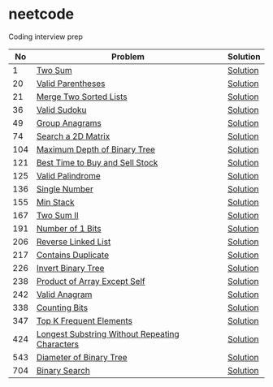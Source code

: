 # neetcode

Coding interview prep

| No | Problem | Solution |
| --- | ------ | -------- | 
| 1 | [Two Sum](https://leetcode.com/problems/two-sum/) | [Solution](https://github.com/Atrilos/neetcode/blob/master/src/main/java/com/atrilos/arrays/TwoSum.java)|
| 20 | [Valid Parentheses](https://leetcode.com/problems/valid-parentheses/) | [Solution](https://github.com/Atrilos/neetcode/blob/master/src/main/java/com/atrilos/stack/ValidParentheses.java)|
| 21 | [Merge Two Sorted Lists](https://leetcode.com/problems/merge-two-sorted-lists/) | [Solution](https://github.com/Atrilos/neetcode/blob/master/src/main/java/com/atrilos/linkedList/MergeTwoLists.java)|
| 36 | [Valid Sudoku](https://leetcode.com/problems/valid-sudoku/) | [Solution](https://github.com/Atrilos/neetcode/blob/master/src/main/java/com/atrilos/arrays/ValidSudoku.java)|
| 49 | [Group Anagrams](https://leetcode.com/problems/group-anagrams/) | [Solution](https://github.com/Atrilos/neetcode/blob/master/src/main/java/com/atrilos/arrays/GroupAnagrams.java)|
| 74 | [Search a 2D Matrix](https://leetcode.com/problems/search-a-2d-matrix/) | [Solution](https://github.com/Atrilos/neetcode/blob/master/src/main/java/com/atrilos/binarySearch/Search2D.java)|
| 104 | [Maximum Depth of Binary Tree](https://leetcode.com/problems/maximum-depth-of-binary-tree/) | [Solution](https://github.com/Atrilos/neetcode/blob/master/src/main/java/com/atrilos/trees/MaxDepth.java)|
| 121 | [Best Time to Buy and Sell Stock](https://leetcode.com/problems/best-time-to-buy-and-sell-stock/) | [Solution](https://github.com/Atrilos/neetcode/blob/master/src/main/java/com/atrilos/slidingWindow/MaxProfit.java)|
| 125 | [Valid Palindrome](https://leetcode.com/problems/valid-palindrome/) | [Solution](https://github.com/Atrilos/neetcode/blob/master/src/main/java/com/atrilos/twoPointers/ValidPalindrome.java)|
| 136 | [Single Number](https://leetcode.com/problems/single-number/) | [Solution](https://github.com/Atrilos/neetcode/blob/master/src/main/java/com/atrilos/bit/SingleNumber.java)|
| 155 | [Min Stack](https://leetcode.com/problems/min-stack/) | [Solution](https://github.com/Atrilos/neetcode/blob/master/src/main/java/com/atrilos/stack/MinStack.java)|
| 167 | [Two Sum II](https://leetcode.com/problems/two-sum-ii-input-array-is-sorted/) | [Solution](https://github.com/Atrilos/neetcode/blob/master/src/main/java/com/atrilos/twoPointers/TwoSum2.java)|
| 191 | [Number of 1 Bits](https://leetcode.com/problems/number-of-1-bits/) | [Solution](https://github.com/Atrilos/neetcode/blob/master/src/main/java/com/atrilos/bit/NumberOf1Bits.java)|
| 206 | [Reverse Linked List](https://leetcode.com/problems/reverse-linked-list/) | [Solution](https://github.com/Atrilos/neetcode/blob/master/src/main/java/com/atrilos/linkedList/ReverseList.java)|
| 217 | [Contains Duplicate](https://leetcode.com/problems/contains-duplicate/) | [Solution](https://github.com/Atrilos/neetcode/blob/master/src/main/java/com/atrilos/arrays/ContainsDuplicate.java)|
| 226 | [Invert Binary Tree](https://leetcode.com/problems/invert-binary-tree/) | [Solution](https://github.com/Atrilos/neetcode/blob/master/src/main/java/com/atrilos/trees/InvertBinaryTree.java)|
| 238 | [Product of Array Except Self](https://leetcode.com/problems/product-of-array-except-self/) | [Solution](https://github.com/Atrilos/neetcode/blob/master/src/main/java/com/atrilos/arrays/ProductExceptSelf.java)|
| 242 | [Valid Anagram](https://leetcode.com/problems/valid-anagram/) | [Solution](https://github.com/Atrilos/neetcode/blob/master/src/main/java/com/atrilos/arrays/ValidAnagram.java)|
| 338 | [Counting Bits](https://leetcode.com/problems/counting-bits/) | [Solution](https://github.com/Atrilos/neetcode/blob/master/src/main/java/com/atrilos/bit/CountBits.java)|
| 347 | [Top K Frequent Elements](https://leetcode.com/problems/top-k-frequent-elements/) | [Solution](https://github.com/Atrilos/neetcode/blob/master/src/main/java/com/atrilos/arrays/TopFrequentElements.java)|
| 424 | [Longest Substring Without Repeating Characters](https://leetcode.com/problems/longest-substring-without-repeating-characters/) | [Solution](https://github.com/Atrilos/neetcode/blob/master/src/main/java/com/atrilos/slidingWindow/LengthOfLongestSubstring.java)|
| 543 | [Diameter of Binary Tree](https://leetcode.com/problems/diameter-of-binary-tree/) | [Solution](https://github.com/Atrilos/neetcode/blob/master/src/main/java/com/atrilos/trees/DiameterOfBinaryTree.java)|
| 704 | [Binary Search](https://leetcode.com/problems/binary-search/) | [Solution](https://github.com/Atrilos/neetcode/blob/master/src/main/java/com/atrilos/binarySearch/BinarySearch.java)|
